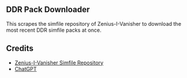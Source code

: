 ## DDR Pack Downloader
This scrapes the simfile repository of Zenius-I-Vanisher to download the most recent DDR simfile packs at once.

## Credits
- [Zenius-I-Vanisher Simfile Repository](https://zenius-i-vanisher.com/v5.2/simfiles.php)
- [ChatGPT](https://chat.openai.com/)
